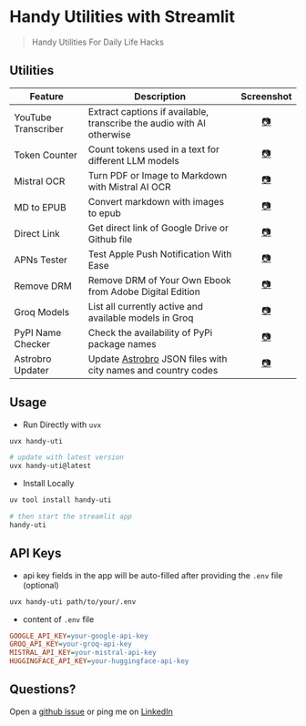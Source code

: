 # Handy Utilities with Streamlit

> Handy Utilities For Daily Life Hacks

## Utilities

| Feature | Description | Screenshot |
| --- | --- | :---: |
| YouTube Transcriber | Extract captions if available, transcribe the audio with AI otherwise | [📷](https://raw.githubusercontent.com/hoishing/handy-uti/main/screenshots/yt_transcriber.webp) |
| Token Counter | Count tokens used in a text for different LLM models | [📷](https://raw.githubusercontent.com/hoishing/handy-uti/main/screenshots/token_counter.webp) |
| Mistral OCR | Turn PDF or Image to Markdown with Mistral AI OCR | [📷](https://raw.githubusercontent.com/hoishing/handy-uti/main/screenshots/mistral_ocr.webp) |
| MD to EPUB | Convert markdown with images to epub | [📷](https://raw.githubusercontent.com/hoishing/handy-uti/main/screenshots/md2epub.webp) |
| Direct Link | Get direct link of Google Drive or Github file | [📷](https://raw.githubusercontent.com/hoishing/handy-uti/main/screenshots/direct_link.webp) |
| APNs Tester | Test Apple Push Notification With Ease | [📷](https://raw.githubusercontent.com/hoishing/handy-uti/main/screenshots/apn_tester.webp) |
| Remove DRM | Remove DRM of Your Own Ebook from Adobe Digital Edition | [📷](https://raw.githubusercontent.com/hoishing/handy-uti/main/screenshots/rm_drm.webp) |
| Groq Models | List all currently active and available models in Groq | [📷](https://raw.githubusercontent.com/hoishing/handy-uti/main/screenshots/groq_models.webp) |
| PyPI Name Checker | Check the availability of PyPi package names | [📷](https://raw.githubusercontent.com/hoishing/handy-uti/main/screenshots/pypi_name_checker.webp) |
| Astrobro Updater | Update [Astrobro](https://hoishing.github.io/astrobro/) JSON files with city names and country codes | [📷](https://raw.githubusercontent.com/hoishing/handy-uti/main/screenshots/astrobro_updater.webp) |

## Usage

- Run Directly with `uvx`

```bash
uvx handy-uti

# update with latest version
uvx handy-uti@latest
```

- Install Locally

```bash
uv tool install handy-uti

# then start the streamlit app
handy-uti
```

## API Keys

- api key fields in the app will be auto-filled after providing the `.env` file (optional)

```bash
uvx handy-uti path/to/your/.env
```

- content of `.env` file

```ini
GOOGLE_API_KEY=your-google-api-key
GROQ_API_KEY=your-groq-api-key
MISTRAL_API_KEY=your-mistral-api-key
HUGGINGFACE_API_KEY=your-huggingface-api-key
```

## Questions?

Open a [github issue] or ping me on [LinkedIn]

[github issue]: https://github.com/hoishing/handy-utils/issues
[LinkedIn]: https://www.linkedin.com/in/kng2
